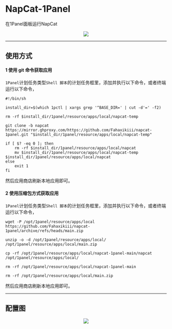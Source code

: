 # NapCat-1Panel
在1Panel面板运行NapCat
<div align="center">
  <img src="https://cdn.wanli.icu/Snipaste_2024-09-10_01-20-13.png?e=1725903007&token=-OaWqvhw6VUi5aqDe_VjvExatymWXEXdbBlMTPpr:MbBgBuSCERuvm5sm9kW6JL2BzlE="/>
</div>

---

## 使用方式

#### 1 使用 git 命令获取应用

`1Panel`计划任务类型`Shell 脚本`的计划任务框里，添加并执行以下命令，或者终端运行以下命令，
```shell
#!/bin/sh

install_dir=$(which 1pctl | xargs grep '^BASE_DIR=' | cut -d'=' -f2)

rm -rf $install_dir/1panel/resource/apps/local/napcat-temp

git clone -b napcat https://mirror.ghproxy.com/https://github.com/Fahaxikiii/napcat-1panel.git "$install_dir/1panel/resource/apps/local/napcat-temp"

if [ $? -eq 0 ]; then
    rm -rf $install_dir/1panel/resource/apps/local/napcat
    mv $install_dir/1panel/resource/apps/local/napcat-temp $install_dir/1panel/resource/apps/local/napcat
else
    exit 1
fi

```

然后应用商店刷新本地应用即可。

#### 2 使用压缩包方式获取应用

`1Panel`计划任务类型`Shell 脚本`的计划任务框里，添加并执行以下命令，或者终端运行以下命令，
```shell
wget -P /opt/1panel/resource/apps/local https://github.com/Fahaxikiii/napcat-1panel/archive/refs/heads/main.zip

unzip -o -d /opt/1panel/resource/apps/local/ /opt/1panel/resource/apps/local/main.zip

cp -rf /opt/1panel/resource/apps/local/napcat-1panel-main/napcat /opt/1panel/resource/apps/local/

rm -rf /opt/1panel/resource/apps/local/napcat-1panel-main

rm -rf /opt/1panel/resource/apps/local/main.zip
```

然后应用商店刷新本地应用即可。

---
## 配置图
<div align="center">
  <img src="https://cdn.wanli.icu/Snipaste_2024-09-10_01-20-31.png?e=1725903211&token=-OaWqvhw6VUi5aqDe_VjvExatymWXEXdbBlMTPpr:PllZcPZYWiW14j4hwPF66eg5D7M="/>
</div>
